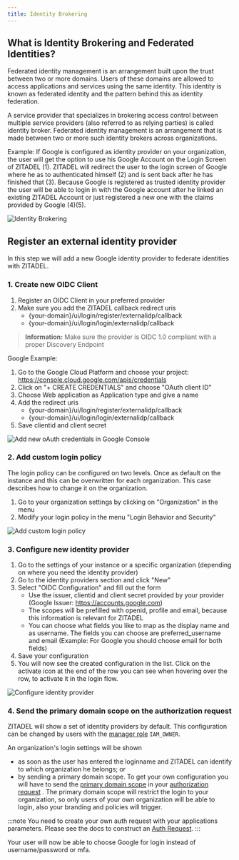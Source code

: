 ```yaml
---
title: Identity Brokering
---
```


## What is Identity Brokering and Federated Identities?

Federated identity management is an arrangement built upon the trust between two or more domains. Users of these domains are allowed to access applications and services using the same identity.
This identity is known as federated identity and the pattern behind this as identity federation.

A service provider that specializes in brokering access control between multiple service providers (also referred to as relying parties) is called identity broker.
Federated identity management is an arrangement that is made between two or more such identity brokers across organizations.

Example:
If Google is configured as identity provider on your organization, the user will get the option to use his Google Account on the Login Screen of ZITADEL (1).
ZITADEL will redirect the user to the login screen of Google where he as to authenticated himself (2) and is sent back after he has finished that (3).
Because Google is registered as trusted identity provider the user will be able to login in with the Google account after he linked an existing ZITADEL Account or just registered a new one with the claims provided by Google (4)(5).

![Identity Brokering](/img/guides/identity_brokering.png)

## Register an external identity provider

In this step we will add a new Google identity provider to federate identities with ZITADEL.

### 1. Create new OIDC Client

1. Register an OIDC Client in your preferred provider
2. Make sure you add the ZITADEL callback redirect uris
   - {your-domain}/ui/login/register/externalidp/callback
   - {your-domain}/ui/login/login/externalidp/callback

> **Information:** Make sure the provider is OIDC 1.0 compliant with a proper Discovery Endpoint

Google Example:

1. Go to the Google Cloud Platform and choose your project: <https://console.cloud.google.com/apis/credentials>
2. Click on "+ CREATE CREDENTIALS" and choose "OAuth client ID"
3. Choose Web application as Application type and give a name
4. Add the redirect uris
   - {your-domain}/ui/login/register/externalidp/callback
   - {your-domain}/ui/login/login/externalidp/callback
5. Save clientid and client secret

![Add new oAuth credentials in Google Console](/img/google_add_credentials.gif)

### 2. Add custom login policy

The login policy can be configured on two levels. Once as default on the instance and this can be overwritten for each organization.
This case describes how to change it on the organization.

1. Go to your organization settings by clicking on "Organization" in the menu
2. Modify your login policy in the menu "Login Behavior and Security"

![Add custom login policy](/img/console_org_custom_login_policy.gif)

### 3. Configure new identity provider

1. Go to the settings of your instance or a specific organization (depending on where you need the identity provider)
2. Go to the identity providers section and click "New"
3. Select "OIDC Configuration" and fill out the form
   - Use the issuer, clientid and client secret provided by your provider (Google Issuer: https://accounts.google.com)
   - The scopes will be prefilled with openid, profile and email, because this information is relevant for ZITADEL
   - You can choose what fields you like to map as the display name and as username. The fields you can choose are preferred_username and email
     (Example: For Google you should choose email for both fields)
4. Save your configuration
5. You will now see the created configuration in the list. Click on the activate icon at the end of the row you can see when hovering over the row, to activate it in the login flow.

![Configure identity provider](/img/console_org_identity_provider.gif)

### 4. Send the primary domain scope on the authorization request
ZITADEL will show a set of identity providers by default. This configuration can be changed by users with the [manager role](../../concepts/structure/managers) `IAM_OWNER`.

An organization's login settings will be shown 

- as soon as the user has entered the loginname and ZITADEL can identify to which organization he belongs; or
- by sending a primary domain scope.
To get your own configuration you will have to send the [primary domain scope](../../apis/openidoauth/scopes#reserved-scopes) in your [authorization request](../../guides/integrate/login-users#auth-request) .
The primary domain scope will restrict the login to your organization, so only users of your own organization will be able to login, also your branding and policies will trigger.

:::note
You need to create your own auth request with your applications parameters. Please see the docs to construct an [Auth Request](../../guides/integrate/login-users#auth-request).
:::

Your user will now be able to choose Google for login instead of username/password or mfa.
